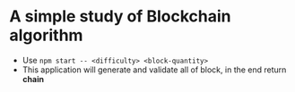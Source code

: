 # A simple study of Blockchain algorithm

- Use `npm start -- <difficulty> <block-quantity>`
- This application will generate and validate all of block, in the end return **chain**